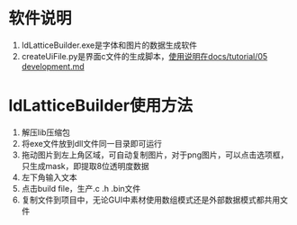 # 软件说明

1. ldLatticeBuilder.exe是字体和图片的数据生成软件
2. createUiFile.py是界面c文件的生成脚本，[使用说明在docs/tutorial/05 development.md](../docs/tutorial/05%20development.md)

# ldLatticeBuilder使用方法

1. 解压lib压缩包
2. 将exe文件放到dll文件同一目录即可运行
3. 拖动图片到左上角区域，可自动复制图片，对于png图片，可以点击选项框，只生成mask，即提取8位透明度数据
4. 左下角输入文本
5. 点击build file，生产.c .h .bin文件
6. 复制文件到项目中，无论GUI中素材使用数组模式还是外部数据模式都共用文件
